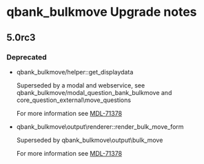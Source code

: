 # qbank_bulkmove Upgrade notes

## 5.0rc3

### Deprecated

- qbank_bulkmove/helper::get_displaydata

  Superseded by a modal and webservice, see qbank_bulkmove/modal_question_bank_bulkmove and core_question_external\move_questions

  For more information see [MDL-71378](https://tracker.moodle.org/browse/MDL-71378)
- qbank_bulkmove\output\renderer::render_bulk_move_form

  Superseded by qbank_bulkmove\output\bulk_move

  For more information see [MDL-71378](https://tracker.moodle.org/browse/MDL-71378)
